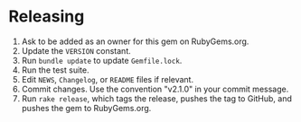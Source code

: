 # Releasing

1. Ask to be added as an owner for this gem on RubyGems.org.
1. Update the `VERSION` constant.
1. Run `bundle update` to update `Gemfile.lock`.
1. Run the test suite.
1. Edit `NEWS`, `Changelog`, or `README` files if relevant.
1. Commit changes. Use the convention "v2.1.0" in your commit message.
1. Run `rake release`, which tags the release, pushes the tag to GitHub, and
   pushes the gem to RubyGems.org.
